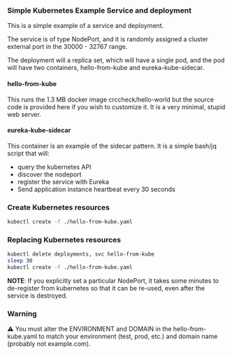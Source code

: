 ### Simple Kubernetes Example Service and deployment

This is a simple example of a service and deployment.

The service is of type NodePort, and it is randomly assigned a cluster external port in the 30000 - 32767 range.

The deployment will a replica set, which will have a single pod, and the pod  will have two containers, hello-from-kube and eureka-kube-sidecar.

#### hello-from-kube

This runs the 1.3 MB docker image crccheck/hello-world but the source code is provided here if you wish to customize it. It is a very minimal, stupid web server.

#### eureka-kube-sidecar

This container is an example of the sidecar pattern. It is a simple bash/jq script that will:

 + query the kubernetes API
 + discover the nodeport
 + register the service with Eureka
 + Send application instance heartbeat every 30 seconds

### Create Kubernetes resources

```bash
kubectl create -f ./hello-from-kube.yaml
```

### Replacing Kubernetes resources
```bash
kubectl delete deployments, svc hello-from-kube
sleep 30
kubectl create -f ./hello-from-kube.yaml
```
**NOTE**: If you explicitly set a particular NodePort, it takes some minutes to de-register from kubernetes so that it can be re-used, even after the service is destroyed.

### Warning

:warning: You must alter the ENVIRONMENT and DOMAIN in the hello-from-kube.yaml to match your environment (test, prod, etc.) and domain name (probably not example.com).
